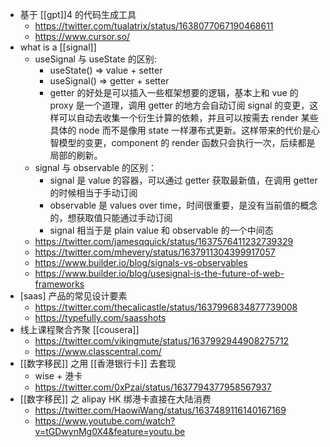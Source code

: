 - 基于 [[gpt]]4 的代码生成工具
	- https://twitter.com/tualatrix/status/1638077067190468611
	- https://www.cursor.so/
- what is a [[signal]]
	- useSignal 与 useState 的区别:
		- useState() => value + setter
		- useSignal() => getter + setter
		- getter 的好处是可以插入一些框架想要的逻辑，基本上和 vue 的 proxy 是一个道理，调用 getter 的地方会自动订阅 signal 的变更，这样可以自动去收集一个衍生计算的依赖，并且可以按需去 render 某些具体的 node 而不是像用 state 一样瀑布式更新。这样带来的代价是心智模型的变更，component 的 render 函数只会执行一次，后续都是局部的刷新。
	- signal 与 observable 的区别：
		- signal 是 value 的容器，可以通过 getter 获取最新值，在调用 getter 的时候相当于手动订阅
		- observable 是 values over time，时间很重要，是没有当前值的概念的，想获取值只能通过手动订阅
		- signal 相当于是 plain value 和 observable 的一个中间态
	- https://twitter.com/jamesqquick/status/1637576411232739329
	- https://twitter.com/mhevery/status/1637911304399917057
	- https://www.builder.io/blog/signals-vs-observables
	- https://www.builder.io/blog/usesignal-is-the-future-of-web-frameworks
- [saas] 产品的常见设计要素
	- https://twitter.com/thecalicastle/status/1637996834877739008
	- https://typefully.com/saasshots
- 线上课程聚合齐聚 [[cousera]]
	- https://twitter.com/vikingmute/status/1637992944908275712
	- https://www.classcentral.com/
- [[数字移民]] 之用 [[香港银行卡]] 去套现
	- wise + 港卡
	- https://twitter.com/0xPzai/status/1637794377958567937
- [[数字移民]] 之 alipay HK 绑港卡直接在大陆消费
	- https://twitter.com/HaowiWang/status/1637489116140167169
	- https://www.youtube.com/watch?v=tGDwynMg0X4&feature=youtu.be